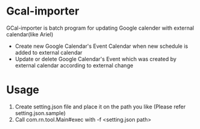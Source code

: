 # Gcal-importer
GCal-importer is batch program for updating Google calender with external calendar(like Ariel)

* Create new Google Calendar's Event Calendar when new schedule is added to external calendar
* Update or delete Google Calendar's Event which was created by external calendar according to external change

# Usage

1. Create setting.json file and place it on the path you like (Please refer setting.json.sample)
2. Call com.rn.tool.Main#exec with -f <setting.json path>
